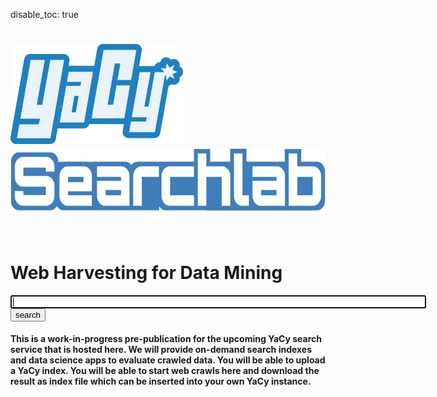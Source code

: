disable_toc: true

<style>
body {
     background-image: url("img/jumbotron.jpg");
     background-repeat:no-repeat;
     background-size: 100%;
} 
</style>
<div class="jumbotron" style="background: none;"><div class="container">
</div></div>

# <img src="img/YaCyLogo2011_240.png" height="160"> <img src="img/Searchlab_120.png" height="100">

<br/>

# Web Harvesting for Data Mining

<p>
<form class="input-group input-group-lg" name="searchform" action="/apps/search/" method="get">
<input type="text" value="" name="query" id="query" class="form-control" size="80" maxlength="100" autofocus="autofocus" onFocus="this.select()"/>
<input type="hidden" name="startRecord" id="startRecord" value="0"/>
<span class="input-group-btn">
<button id="search" type="submit" class="btn btn-default">search</button>
</span>
</form>
</p>

#### This is a work-in-progress pre-publication for the upcoming YaCy search service that is hosted here. We will provide on-demand search indexes and data science apps to evaluate crawled data. You will be able to upload a YaCy index. You will be able to start web crawls here and download the result as index file which can be inserted into your own YaCy instance.



